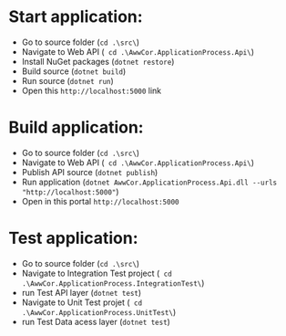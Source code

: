 # Start application:

- Go to source folder (`cd .\src\`)
- Navigate to Web API (` cd .\AwwCor.ApplicationProcess.Api\`)
- Install NuGet packages (`dotnet restore`)
- Build source (`dotnet build`)
- Run source (`dotnet run`)
- Open this `http://localhost:5000` link

# Build application:

- Go to source folder (`cd .\src\`)
- Navigate to Web API (` cd .\AwwCor.ApplicationProcess.Api\`)
- Publish API source (`dotnet publish`)
- Run application (`dotnet AwwCor.ApplicationProcess.Api.dll --urls "http://localhost:5000"`)
- Open in this portal `http://localhost:5000`

# Test application:

- Go to source folder (`cd .\src\`)
- Navigate to Integration Test project (` cd .\AwwCor.ApplicationProcess.IntegrationTest\`)
- run Test API layer (`dotnet test`)
- Navigate to Unit Test projet (` cd .\AwwCor.ApplicationProcess.UnitTest\`)
- run Test Data acess layer (`dotnet test`)
